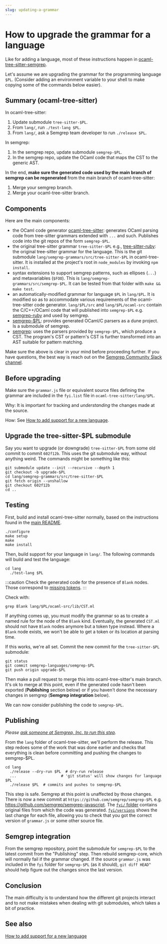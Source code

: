 ```yaml
---
slug: updating-a-grammar
---
```

How to upgrade the grammar for a language
==

Like for adding a language, most of these instructions happen in
[ocaml-tree-sitter-semgrep](https://github.com/semgrep/ocaml-tree-sitter-semgrep).

Let's assume we are upgrading the grammar for the programming language `$PL`.
(Consider adding an environment variable to your shell to make copying some of the commands below easier).

Summary (ocaml-tree-sitter)
--

In ocaml-tree-sitter:
1. Update submodule `tree-sitter-$PL`.
2. From `lang/`, run `./test-lang $PL`.
3. From `lang/`, ask a Semgrep team developer to run `./release $PL`.

In semgrep:
1. In the semgrep repo, update submodule `semgrep-$PL`.
2. In the semgrep repo, update the OCaml code that maps the CST to the generic AST.

In the end, **make sure the generated code used by the main branch of
semgrep can be regenerated** from the main branch of ocaml-tree-sitter:
1. Merge your semgrep branch.
2. Merge your ocaml-tree-sitter branch.


Components
--

Here are the main components:

* the OCaml code generator
  [ocaml-tree-sitter](https://github.com/semgrep/ocaml-tree-sitter-semgrep):
  generates OCaml parsing code from tree-sitter grammars extended
  with `...` and such. Publishes code into the git repos of the
  form `semgrep-$PL`.
* the original tree-sitter grammar `tree-sitter-$PL` e.g.,
  [tree-sitter-ruby](https://github.com/tree-sitter/tree-sitter-ruby):
  the original tree-sitter grammar for the language.
  This is the git submodule `lang/semgrep-grammars/src/tree-sitter-$PL`
  in ocaml-tree-sitter. It is installed at the project's root
  in `node_modules` by invoking `npm install`.
* syntax extensions to support semgrep patterns, such as ellipses
  (`...`) and metavariables (`$FOO`).
  This is `lang/semgrep-grammars/src/semgrep-$PL`. It can be tested from
  that folder with `make && make test`.
* an automatically-modified grammar for language `$PL` in `lang/$PL`.
  It is modified so as to accommodate various requirements of the
  ocaml-tree-sitter code generator. `lang/$PL/src` and
  `lang/$PL/ocaml-src` contain the C/C++/OCaml code that will published
  into `semgrep-$PL` e.g.
  [semgrep-ruby](https://github.com/semgrep/semgrep-ruby)
  and used by semgrep.
* [semgrep-$PL](https://github.com/semgrep/semgrep-ruby):
  provides generated OCaml/C parsers as a dune project. Is a submodule
  of semgrep.
* [semgrep](https://github.com/semgrep/semgrep): uses the parsers
  provided by `semgrep-$PL`, which produce a CST. The
  program's CST or pattern's CST is further transformed into an AST
  suitable for pattern matching.

Make sure the above is clear in your mind before proceeding further.
If you have questions, the best way is reach out on the [Semgrep
Community Slack channel](https://go.semgrep.dev/slack).

Before upgrading
--

Make sure the `grammar.js` file or equivalent source files
defining the grammar are included in the `fyi.list` file in
`ocaml-tree-sitter/lang/$PL`.

Why: It is important for tracking and _understanding_ the changes made at the
source.

How: See [How to add support for a new language](adding-a-language.md).

Upgrade the tree-sitter-$PL submodule
--

Say you want to upgrade (or downgrade) `tree-sitter-$PL` from some old
commit to commit `602f12b`. This uses the git submodule way, without
anything weird. The commands might be something like this:

```
git submodule update --init --recursive --depth 1
git checkout -b upgrade-$PL
cd lang/semgrep-grammars/src/tree-sitter-$PL
git fetch origin --unshallow
git checkout 602f12b
cd ..
```

Testing
--

First, build and install ocaml-tree-sitter normally, based on the
instructions found in the [main README](https://github.com/semgrep/ocaml-tree-sitter-semgrep/blob/main/README.md).

```
./configure
make setup
make
make install
```

Then, build support for your language in `lang/`. The following
commands will build and test the language:

```
cd lang
  ./test-lang $PL
```

:::caution
Check the generated code for the presence of `Blank` nodes. Those
correspond to [missing tokens](https://github.com/tree-sitter/tree-sitter/issues/1151).
:::

Check with:
```
grep Blank lang/$PL/ocaml-src/lib/CST.ml
```
If anything comes up, you must modify the grammar so as to create
a named rule for the node of the `Blank` kind. Eventually, the generated
`CST.ml` should not have `Blank` nodes anymore but a token type instead.
Where a `Blank` node exists, we won't be able to get a token or its location
at parsing time.

If this works, we're all set. Commit the new commit for the
`tree-sitter-$PL` submodule:
```
git status
git commit semgrep-languages/semgrep-$PL
git push origin upgrade-$PL
```

Then make a pull request to merge this into ocaml-tree-sitter's
main branch. It's ok to merge at this point, even if the generated code
hasn't been exported (**Publishing** section below) or if you haven't
done the necessary changes in semgrep (**Semgrep integration** below).

We can now consider publishing the code to `semgrep-$PL`.

Publishing
--

_Please [ask someone at Semgrep, Inc. to run this step](https://github.com/semgrep/ocaml-tree-sitter-semgrep/blob/main/doc/release.md)._

From the `lang` folder of ocaml-tree-sitter, we'll perform the
release. This step redoes some of the work that was done earlier and
checks that everything is clean before committing and pushing the
changes to semgrep-$PL.

```
cd lang
  ./release --dry-run $PL  # dry-run release
  ...                    # 'git status' will show changes for language $PL
  ./release $PL  # commits and pushes to semgrep-$PL
```

This step is safe. Semgrep at this point is unaffected by those
changes. There is now a new commit at
`https://github.com/semgrep/semgrep-$PL` e.g.
https://github.com/semgrep/semgrep-javascript.
The [`fyi/` folder](https://github.com/semgrep/semgrep-javascript/tree/main/fyi)
contains original files from which the code was generated.
[`fyi/versions`](https://github.com/semgrep/semgrep-javascript/blob/main/fyi/versions)
shows the last change for each file, allowing you to check that you
got the correct version of `grammar.js` or some other source file.

Semgrep integration
--

From the semgrep repository, point the submodule for `semgrep-$PL` to the
latest commit from the "Publishing" step. Then rebuild semgrep-core,
which will normally fail if the grammar changed. If the source
`grammar.js` was included in the `fyi` folder for `semgrep-$PL` (as it
should), `git diff HEAD^` should help figure out the changes since the
last version.

Conclusion
--

The main difficulty is to understand how the different git projects
interact and to not make mistakes when dealing with git submodules,
which takes a bit of practice.

See also
--

[How to add support for a new language](adding-a-language.md)
